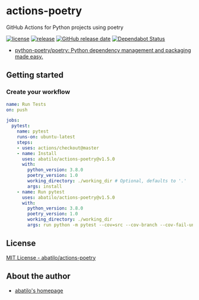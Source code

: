# actions-poetry
GitHub Actions for Python projects using poetry

[![license](https://img.shields.io/github/license/abatilo/actions-poetry.svg)](https://github.com/abatilo/actions-poetry/blob/master/LICENSE)
[![release](https://img.shields.io/github/release/abatilo/actions-poetry.svg)](https://github.com/abatilo/actions-poetry/releases/latest)
[![GitHub release date](https://img.shields.io/github/release-date/abatilo/actions-poetry.svg)](https://github.com/abatilo/actions-poetry/releases)
[![Dependabot Status](https://api.dependabot.com/badges/status?host=github&repo=abatilo/actions-poetry)](https://dependabot.com)

- [python-poetry/poetry: Python dependency management and packaging made easy.](https://github.com/python-poetry/poetry)

## Getting started

### Create your workflow
```yaml
name: Run Tests
on: push

jobs:
  pytest:
    name: pytest
    runs-on: ubuntu-latest
    steps:
    - uses: actions/checkout@master
    - name: Install
      uses: abatilo/actions-poetry@v1.5.0
      with:
        python_version: 3.8.0
        poetry_version: 1.0
        working_directory: ./working_dir # Optional, defaults to '.'
        args: install
    - name: Run pytest
      uses: abatilo/actions-poetry@v1.5.0
      with:
        python_version: 3.8.0
        poetry_version: 1.0
        working_directory: ./working_dir
        args: run python -m pytest --cov=src --cov-branch --cov-fail-under=100 tests/
```

## License

[MIT License - abatilo/actions-poetry]

[MIT License - abatilo/actions-poetry]: https://github.com/abatilo/actions-poetry/blob/master/LICENSE


## About the author

- [abatilo's homepage](https://www.aaronbatilo.dev/)
